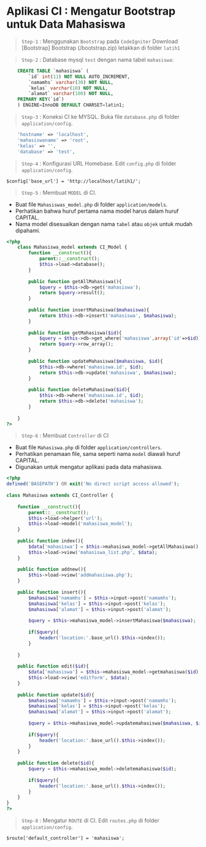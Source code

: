 # Aplikasi CI : Mengatur Bootstrap untuk Data Mahasiswa

> `Step-1` : Menggunakan  `Bootstrap` pada `CodeIgniter`
> Download [Bootstrap] Bootstrap (/bootstrap.zip) letakkan di folder `latih1`

> `Step-2` : Database mysql `test` dengan nama tabel `mahasiswa`:

```sql
    CREATE TABLE `mahasiswa` (
        `id` int(11) NOT NULL AUTO_INCREMENT,
        `namamhs` varchar(30) NOT NULL,
        `kelas` varchar(10) NOT NULL,
        `alamat` varchar(100) NOT NULL,
    PRIMARY KEY(`id`)
    ) ENGINE=InnoDB DEFAULT CHARSET=latin1;
```

> `Step-3` : Koneksi CI ke MYSQL. Buka file `database.php` di folder `application/config`.

```php
	'hostname' => 'localhost',
	'mahasiswaname' => 'root',
	'kelas' => '',
	'database' => 'test',
```

> `Step-4` : Konfigurasi URL Homebase. Edit `config.php` di folder `application/config`.

```
$config['base_url'] = 'http://localhost/latih1/';
```

> `Step-5` : Membuat `MODEL` di CI. 

* Buat file `Mahasiswas_model.php` di folder `application/models`.
* Perhatikan bahwa huruf pertama nama model harus dalam huruf CAPITAL.
* Nama model disesuaikan dengan nama `tabel` atau `objek` untuk mudah dipahami.

```php
<?php
	class Mahasiswa_model extends CI_Model {
		function __construct(){
			parent::__construct();
			$this->load->database();
		}
 
		public function getAllMahasiswa(){
			$query = $this->db->get('mahasiswa');
			return $query->result(); 
		}
 
		public function insertMahasiswa($mahasiswa){
			return $this->db->insert('mahasiswa', $mahasiswa);
		}
 
		public function getMahasiswa($id){
			$query = $this->db->get_where('mahasiswa',array('id'=>$id));
			return $query->row_array();
		}
 
		public function updateMahasiswa($mahasiswa, $id){
			$this->db->where('mahasiswa.id', $id);
			return $this->db->update('mahasiswa', $mahasiswa);
		}
 
		public function deleteMahasiswa($id){
			$this->db->where('mahasiswa.id', $id);
			return $this->db->delete('mahasiswa');
		}
 
	}
?>
```

> `Step-6` : Membuat `Controller` di CI

* Buat file `Mahasiswa.php` di folder `application/controllers`.
* Perhatikan penamaan file, sama seperti nama `model` diawali huruf CAPITAL.
* Digunakan untuk mengatur aplikasi pada data mahasiswa.

```php
<?php
defined('BASEPATH') OR exit('No direct script access allowed');
 
class Mahasiswa extends CI_Controller {
 
	function __construct(){
		parent::__construct();
		$this->load->helper('url');
		$this->load->model('mahasiswa_model');
	}
 
	public function index(){
		$data['mahasiswa'] = $this->mahasiswa_model->getAllMahasiswa();
		$this->load->view('mahasiswa_list.php', $data);
	}
 
	public function addnew(){
		$this->load->view('addmahasiswa.php');
	}
 
	public function insert(){
		$mahasiswa['namamhs'] = $this->input->post('namamhs');
		$mahasiswa['kelas'] = $this->input->post('kelas');
		$mahasiswa['alamat'] = $this->input->post('alamat');
 
		$query = $this->mahasiswa_model->insertMahasiswa($mahasiswa);
 
		if($query){
			header('location:'.base_url().$this->index());
		}
 
	}
 
	public function edit($id){
		$data['mahasiswa'] = $this->mahasiswa_model->getmahasiswa($id);
		$this->load->view('editform', $data);
	}
 
	public function update($id){
		$mahasiswa['namamhs'] = $this->input->post('namamhs');
		$mahasiswa['kelas'] = $this->input->post('kelas');
		$mahasiswa['alamat'] = $this->input->post('alamat');
 
		$query = $this->mahasiswa_model->updatemahasiswa($mahasiswa, $id);
 
		if($query){
			header('location:'.base_url().$this->index());
		}
	}
 
	public function delete($id){
		$query = $this->mahasiswa_model->deletemahasiswa($id);
 
		if($query){
			header('location:'.base_url().$this->index());
		}
	}
} 
?>
```

> `Step-8` : Mengatur `ROUTE` di CI. Edit `routes.php` di folder `application/config`.

```
$route['default_controller'] = 'mahasiswa';
```
